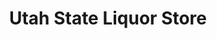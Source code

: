 ---
title: "Utah State Liquor Store"
url: /salt-lake-city/utah-state-liquor-store/
shop: alcohol
---